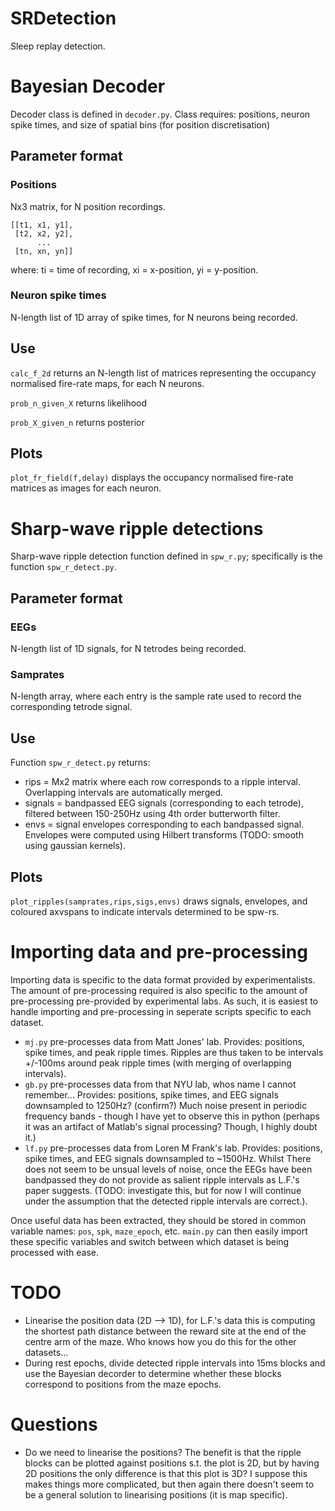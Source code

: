 # SRDetection

Sleep replay detection.

# Bayesian Decoder

Decoder class is defined in ```decoder.py```. Class requires: positions, neuron spike times, and size of spatial bins (for position discretisation)

## Parameter format

### Positions

Nx3 matrix, for N position recordings.

```
[[t1, x1, y1],
 [t2, x2, y2],
      ...
 [tn, xn, yn]]
```

where: ti = time of recording, xi = x-position, yi = y-position.

### Neuron spike times

N-length list of 1D array of spike times, for N neurons being recorded.

## Use

```calc_f_2d``` returns an N-length list of matrices representing the occupancy normalised fire-rate maps, for each N neurons.

```prob_n_given_X``` returns likelihood

```prob_X_given_n``` returns posterior

## Plots

```plot_fr_field(f,delay)``` displays the occupancy normalised fire-rate matrices as images for each neuron. 

# Sharp-wave ripple detections

Sharp-wave ripple detection function defined in ```spw_r.py```; specifically is the function ```spw_r_detect.py```.

## Parameter format

### EEGs

N-length list of 1D signals, for N tetrodes being recorded.

### Samprates

N-length array, where each entry is the sample rate used to record the corresponding tetrode signal.

## Use

Function ```spw_r_detect.py``` returns:

- rips = Mx2 matrix where each row corresponds to a ripple interval. Overlapping intervals are automatically merged.
- signals = bandpassed EEG signals (corresponding to each tetrode), filtered between 150-250Hz using 4th order butterworth filter.
- envs = signal envelopes corresponding to each bandpassed signal. Envelopes were computed using Hilbert transforms (TODO: smooth using gaussian kernels).

## Plots

```plot_ripples(samprates,rips,sigs,envs)``` draws signals, envelopes, and coloured axvspans to indicate intervals determined to be spw-rs.

# Importing data and pre-processing

Importing data is specific to the data format provided by experimentalists. The amount of pre-processing required is also specific to the amount of pre-processing pre-provided by experimental labs. As such, it is easiest to handle importing and pre-processing in seperate scripts specific to each dataset.

- ```mj.py``` pre-processes data from Matt Jones' lab. Provides: positions, spike times, and peak ripple times. Ripples are thus taken to be intervals +/-100ms around peak ripple times (with merging of overlapping intervals).
- ```gb.py``` pre-processes data from that NYU lab, whos name I cannot remember... Provides: positions, spike times, and EEG signals downsampled to 1250Hz? (confirm?) Much noise present in periodic frequency bands - though I have yet to observe this in python (perhaps it was an artifact of Matlab's signal processing? Though, I highly doubt it.)
- ```lf.py``` pre-processes data from Loren M Frank's lab. Provides: positions, spike times, and EEG signals downsampled to ~1500Hz. Whilst There does not seem to be unsual levels of noise, once the EEGs have been bandpassed they do not provide as salient ripple intervals as L.F.'s paper suggests. (TODO: investigate this, but for now I will continue under the assumption that the detected ripple intervals are correct.).

Once useful data has been extracted, they should be stored in common variable names: ```pos```, ```spk```, ```maze_epoch```, etc. ```main.py``` can then easily import these specific variables and switch between which dataset is being processed with ease.

# TODO

- Linearise the position data (2D --> 1D), for L.F.'s data this is computing the shortest path distance between the reward site at the end of the centre arm of the maze. Who knows how you do this for the other datasets...
- During rest epochs, divide detected ripple intervals into 15ms blocks and use the Bayesian decorder to determine whether these blocks correspond to positions from the maze epochs.

# Questions

- Do we need to linearise the positions? The benefit is that the ripple blocks can be plotted against positions s.t. the plot is 2D, but by having 2D positions the only difference is that this plot is 3D? I suppose this makes things more complicated, but then again there doesn't seem to be a general solution to linearising positions (it is map specific).
